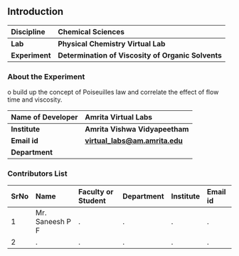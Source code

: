 ## Introduction


<b>Discipline | <b> Chemical Sciences
:--|:--|
<b> Lab | <b> Physical Chemistry Virtual Lab
<b> Experiment|     <b> Determination of Viscosity of Organic Solvents
### About the Experiment 

o build up the concept of Poiseuilles law and correlate the effect of flow time and viscosity.

<b>Name of Developer | <b> Amrita Virtual Labs
:--|:--|
<b> Institute | <b>  Amrita Vishwa Vidyapeetham
<b> Email id|     <b>  virtual_labs@am.amrita.edu
<b> Department |  

### Contributors List

SrNo | Name | Faculty or Student | Department| Institute | Email id
:--|:--|:--|:--|:--|:--|
1 | Mr. Saneesh P F | . | . | . | .
2 | . | . | . | . | .

